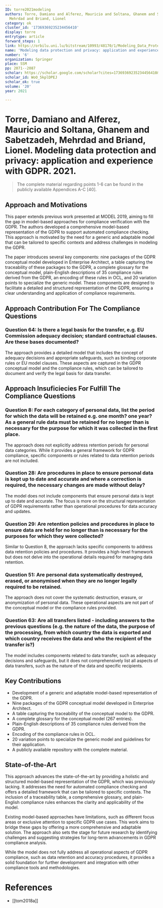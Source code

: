 ```yaml
---
ID: torre2021modeling
authors: Torre, Damiano and Alferez, Mauricio and Soltana, Ghanem and Sabetzadeh,
  Mehrdad and Briand, Lionel
category: ok
cluster_id: '17369369235234456410'
display: torre
entrytype: article
forward_steps: 1
link: https://orbilu.uni.lu/bitstream/10993/48170/1/Modeling_Data_Protection_and_Privacy__Application_and_Experiencewith_GDPR.pdf
name: 'Modeling data protection and privacy: application and experience with GDPR'
number: '6'
organization: Springer
place: SSM
pp: 2071--2087
scholar: https://scholar.google.com/scholar?cites=17369369235234456410&as_sdt=2005&sciodt=0,5&hl=en
scholar_id: WoO_5kplDPEJ
scholar_ok: true
volume: '20'
year: 2021

---
```

# Torre, Damiano and Alferez, Mauricio and Soltana, Ghanem and Sabetzadeh, Mehrdad and Briand, Lionel. Modeling data protection and privacy: application and experience with GDPR. 2021.

> The complete material regarding points 1-6 can be found in the publicly available Appendices A-C [40].

## Approach and Motivations

This paper extends previous work presented at MODEL 2019, aiming to fill the gap in model-based approaches for compliance verification with the GDPR. The authors developed a comprehensive model-based representation of the GDPR to support automated compliance checking. This approach is motivated by the need for a generic and adaptable model that can be tailored to specific contexts and address challenges in modeling the GDPR.

The paper introduces several key components: nine packages of the GDPR conceptual model developed in Enterprise Architect, a table capturing the traceability of these packages to the GDPR, a complete glossary for the conceptual model, plain-English descriptions of 35 compliance rules derived from the GDPR, an encoding of these rules in OCL, and 20 variation points to specialize the generic model. These components are designed to facilitate a detailed and structured representation of the GDPR, ensuring a clear understanding and application of compliance requirements.

## Approach Contribution For The Compliance Questions

### Question 64: Is there a legal basis for the transfer, e.g. EU Commission adequacy decision; standard contractual clauses. Are these bases documented?

The approach provides a detailed model that includes the concept of adequacy decisions and appropriate safeguards, such as binding corporate rules or EU model clauses. These aspects are captured in the GDPR conceptual model and the compliance rules, which can be tailored to document and verify the legal basis for data transfer.

## Approach Insuficiecies For Fulfill The Compliance Questions

### Question 8: For each category of personal data, list the period for which the data will be retained e.g. one month? one year? As a general rule data must be retained for no longer than is necessary for the purpose for which it was collected in the first place.

The approach does not explicitly address retention periods for personal data categories. While it provides a general framework for GDPR compliance, specific components or rules related to data retention periods are not included.

### Question 28: Are procedures in place to ensure personal data is kept up to date and accurate and where a correction is required, the necessary changes are made without delay?

The model does not include components that ensure personal data is kept up to date and accurate. The focus is more on the structural representation of GDPR requirements rather than operational procedures for data accuracy and updates.

### Question 29: Are retention policies and procedures in place to ensure data are held for no longer than is necessary for the purposes for which they were collected?

Similar to Question 8, the approach lacks specific components to address data retention policies and procedures. It provides a high-level framework but does not delve into the operational details required for managing data retention.

### Question 51: Are personal data systematically destroyed, erased, or anonymised when they are no longer legally required to be retained.

The approach does not cover the systematic destruction, erasure, or anonymization of personal data. These operational aspects are not part of the conceptual model or the compliance rules provided.

### Question 63: Are all transfers listed - including answers to the previous questions (e.g. the nature of the data, the purpose of the processing, from which country the data is exported and which country receives the data and who the recipient of the transfer is?)

The model includes components related to data transfer, such as adequacy decisions and safeguards, but it does not comprehensively list all aspects of data transfers, such as the nature of the data and specific recipients.

## Key Contributions

- Development of a generic and adaptable model-based representation of the GDPR.
- Nine packages of the GDPR conceptual model developed in Enterprise Architect.
- A table capturing the traceability of the conceptual model to the GDPR.
- A complete glossary for the conceptual model (267 entries).
- Plain-English descriptions of 35 compliance rules derived from the GDPR.
- Encoding of the compliance rules in OCL.
- 20 variation points to specialize the generic model and guidelines for their application.
- A publicly available repository with the complete material.

## State-of-the-Art

This approach advances the state-of-the-art by providing a holistic and structured model-based representation of the GDPR, which was previously lacking. It addresses the need for automated compliance checking and offers a detailed framework that can be tailored to specific contexts. The inclusion of a traceability table, a comprehensive glossary, and plain-English compliance rules enhances the clarity and applicability of the model.

Existing model-based approaches have limitations, such as different focus areas or exclusive attention to specific GDPR use cases. This work aims to bridge these gaps by offering a more comprehensive and adaptable solution. The approach also sets the stage for future research by identifying challenges and suggesting strategies for long-term advancements in GDPR compliance analysis.

While the model does not fully address all operational aspects of GDPR compliance, such as data retention and accuracy procedures, it provides a solid foundation for further development and integration with other compliance tools and methodologies.
# References

- [[tom2018a]]
